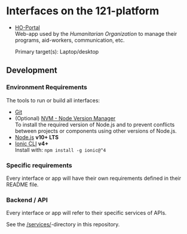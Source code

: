 Interfaces on the 121-platform
==============================

- [HO-Portal](./HO-Portal/)  
  Web-app used by the *Humanitarian Organization* to manage their programs, aid-workers, communication, etc.  

  Primary target(s): Laptop/desktop

## Development

### Environment Requirements
The tools to run or build all interfaces:

- [Git](https://git-scm.com/)
- (Optional) [NVM - Node Version Manager](http://nvm.sh/)  
 To install the required version of Node.js and to prevent conflicts between projects or components using other versions of Node.js.
- [Node.js](https://nodejs.org/) **v10+ LTS**  
- [Ionic CLI](https://ionicframework.com/docs/installation/cli) **v4+**  
  Install with: `npm install -g ionic@^4`

### Specific requirements
Every interface or app will have their own requirements defined in their README file.

### Backend / API
Every interface or app will refer to their specific services of APIs.

See the [/services/](../services/)-directory in this repository.
